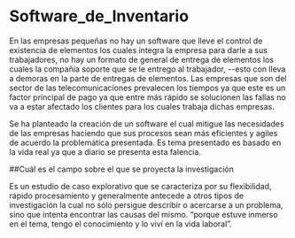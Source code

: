 # Software_de_Inventario
En las empresas pequeñas no hay un software que lleve el control de existencia de elementos los cuales integra la empresa para darle a sus trabajadores, no hay un formato de general de entrega de elementos los cuales la compañía soporte que se le entrego al trabajador, --esto con lleva a demoras en la parte de entregas de elementos. Las empresas que son del sector de las telecomunicaciones prevalecen los tiempos ya que este es un factor principal de pago ya que entre más rápido se solucionen las fallas no va a estar afectado los clientes 
para los cuales trabaja dichas empresas. 

Se ha planteado la creación de un software el cual mitigue las necesidades de las empresas haciendo que sus procesos sean más eficientes y agiles de acuerdo la problemática presentada. Es tema presentado es basado en la vida real ya que a diario se presenta esta falencia.

##Cuál es el campo sobre el que se proyecta la investigación

Es un estudio de caso explorativo que se caracteriza por su flexibilidad, rápido procesamiento y generalmente antecede a otros tipos de investigación la cual no sólo persigue describir o acercarse a un problema, sino que intenta encontrar las causas del mismo.
“porque estuve inmerso en el tema, tengo el conocimiento y lo viví en la vida laboral”.
